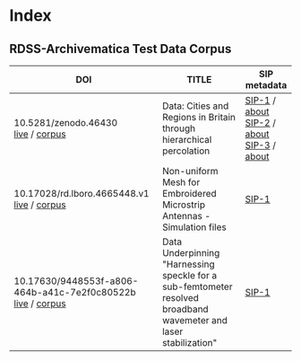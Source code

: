 
# Index
## RDSS-Archivematica Test Data Corpus

| DOI  | TITLE | SIP metadata |
| ------------- | ------------- | ------------- |
|10.5281/zenodo.46430 <br /> [live](https://doi.org/10.5281/zenodo.46430) / [corpus](/collection/10.5281/zenodo.46430/)  | Data: Cities and Regions in Britain through hierarchical percolation | [SIP-1](/collection/10.5281/zenodo.46430/SIPmetadata/SIP-1.request.json) / [about](/collection/10.5281/zenodo.46430/SIPmetadata/SIP-1.request.yaml)<br /> [SIP-2](/collection/10.5281/zenodo.46430/SIPmetadata/SIP-2.request.json) / [about](/collection/10.5281/zenodo.46430/SIPmetadata/SIP-2.request.yaml)<br/> [SIP-3](/collection/10.5281/zenodo.46430/SIPmetadata/SIP-3.request.json) / [about](/collection/10.5281/zenodo.46430/SIPmetadata/SIP-3.request.yaml)|
|10.17028/rd.lboro.4665448.v1 <br /> [live](https://doi.org/10.17028/rd.lboro.4665448.v1) / [corpus](/collection/10.17028/rd.lboro.4665448.v1/) | Non-uniform Mesh for Embroidered Microstrip Antennas - Simulation files |  [SIP-1](/collection/10.17028/rd.lboro.4665448.v1/SIPmetadata/5448-SIP-1.request.json) |
|10.17630/9448553f-a806-464b-a41c-7e2f0c80522b <br />[live](https://doi.org/10.17630/9448553f-a806-464b-a41c-7e2f0c80522b) / [corpus](/collection/10.17630/9448553f-a806-464b-a41c-7e2f0c80522b/)  | Data Underpinning "Harnessing speckle for a sub-femtometer resolved broadband wavemeter and laser stabilization" |  [SIP-1](/collection/10.17630/9448553f-a806-464b-a41c-7e2f0c80522b/SIPmetadata/522b-SIP-1.request.json) |
